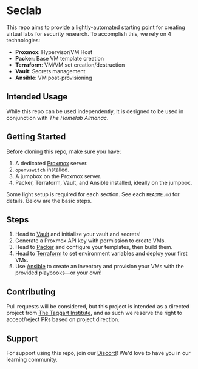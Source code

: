 # Seclab

This repo aims to provide a lightly-automated starting point for creating virtual labs for security research. To accomplish this, we rely on 4 technologies:

* **Proxmox**: Hypervisor/VM Host
* **Packer**: Base VM template creation
* **Terraform**: VM/VM set creation/destruction
* **Vault**: Secrets management
* **Ansible**: VM post-provisioning

## Intended Usage

While this repo can be used independently, it is designed to be used in conjunction with _The Homelab Almanac_.

## Getting Started

Before cloning this repo, make sure you have:

1. A dedicated [Proxmox](https://www.proxmox.com) server.
2. `openvswitch` installed.
3. A jumpbox on the Proxmox server.
4. Packer, Terraform, Vault, and Ansible installed, ideally on the jumpbox.

Some light setup is required for each section. See each `README.md` for details. Below are the basic steps.

## Steps

1. Head to [Vault](Vault/README.md) and initialize your vault and secrets!
2. Generate a Proxmox API key with permission to create VMs.
3. Head to [Packer](Packer/README.md) and configure your templates, then build them.
4. Head to [Terraform](Terraform/README.md) to set environment variables and deploy your first VMs.
5. Use [Ansible](Ansible/README.md) to create an inventory and provision your VMs with the provided playbooks—or your own!

## Contributing

Pull requests will be considered, but this project is intended as a directed project from [The Taggart Institute](https://taggartinstitute.org), and as such we reserve the right to accept/reject PRs based on project direction.

## Support

For support using this repo, join our [Discord](https://discord.gg/QRqEqEUqHC)! We'd love to have you in our learning community.